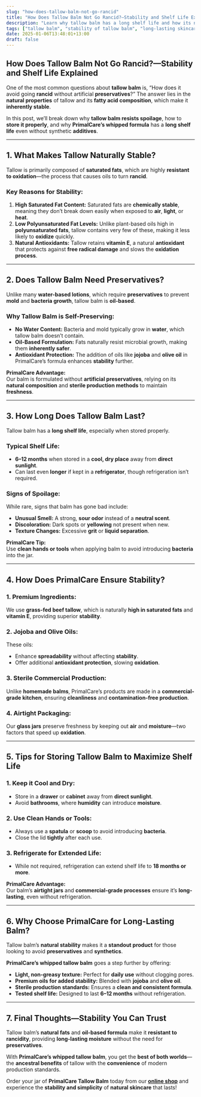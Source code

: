 ```yaml
---
slug: "how-does-tallow-balm-not-go-rancid"
title: "How Does Tallow Balm Not Go Rancid?—Stability and Shelf Life Explained"
description: "Learn why tallow balm has a long shelf life and how its natural stability prevents rancidity. Discover why PrimalCare’s formula lasts longer without preservatives."
tags: ["tallow balm", "stability of tallow balm", "long-lasting skincare", "PrimalCare"]
date: 2025-01-06T13:48:01+13:00
draft: false
---
```


## How Does Tallow Balm Not Go Rancid?—Stability and Shelf Life Explained  
One of the most common questions about **tallow balm** is, “How does it avoid going **rancid** without artificial **preservatives**?” The answer lies in the **natural properties** of tallow and its **fatty acid composition**, which make it **inherently stable**.  

In this post, we’ll break down why **tallow balm resists spoilage**, how to **store it properly**, and why **PrimalCare’s whipped formula** has a **long shelf life** even without synthetic **additives**.  

---

## **1. What Makes Tallow Naturally Stable?**  
Tallow is primarily composed of **saturated fats**, which are highly **resistant to oxidation**—the process that causes oils to turn **rancid**.  

### **Key Reasons for Stability:**  
1. **High Saturated Fat Content:** Saturated fats are **chemically stable**, meaning they don’t break down easily when exposed to **air**, **light**, or **heat**.  
2. **Low Polyunsaturated Fat Levels:** Unlike plant-based oils high in **polyunsaturated fats**, tallow contains very few of these, making it less likely to **oxidize** quickly.  
3. **Natural Antioxidants:** Tallow retains **vitamin E**, a natural **antioxidant** that protects against **free radical damage** and slows the **oxidation process**.  

---

## **2. Does Tallow Balm Need Preservatives?**  
Unlike many **water-based lotions**, which require **preservatives** to prevent **mold** and **bacteria growth**, tallow balm is **oil-based**.  

### **Why Tallow Balm is Self-Preserving:**  
- **No Water Content:** Bacteria and mold typically grow in **water**, which tallow balm doesn’t contain.  
- **Oil-Based Formulation:** Fats naturally resist microbial growth, making them **inherently safer**.  
- **Antioxidant Protection:** The addition of oils like **jojoba** and **olive oil** in PrimalCare’s formula enhances **stability** further.  

**PrimalCare Advantage:**  
Our balm is formulated without **artificial preservatives**, relying on its **natural composition** and **sterile production methods** to maintain **freshness**.  

---

## **3. How Long Does Tallow Balm Last?**  
Tallow balm has a **long shelf life**, especially when stored properly.  

### **Typical Shelf Life:**  
- **6–12 months** when stored in a **cool, dry place** away from **direct sunlight**.  
- Can last even **longer** if kept in a **refrigerator**, though refrigeration isn’t required.  

### **Signs of Spoilage:**  
While rare, signs that balm has gone bad include:  
- **Unusual Smell:** A strong, **sour odor** instead of a **neutral scent**.  
- **Discoloration:** Dark spots or **yellowing** not present when new.  
- **Texture Changes:** Excessive **grit** or **liquid separation**.  

**PrimalCare Tip:**  
Use **clean hands or tools** when applying balm to avoid introducing **bacteria** into the jar.  

---

## **4. How Does PrimalCare Ensure Stability?**  
### **1. Premium Ingredients:**  
We use **grass-fed beef tallow**, which is naturally **high in saturated fats** and **vitamin E**, providing superior **stability**.  

### **2. Jojoba and Olive Oils:**  
These oils:  
- Enhance **spreadability** without affecting **stability**.  
- Offer additional **antioxidant protection**, slowing **oxidation**.  

### **3. Sterile Commercial Production:**  
Unlike **homemade balms**, PrimalCare’s products are made in a **commercial-grade kitchen**, ensuring **cleanliness** and **contamination-free production**.  

### **4. Airtight Packaging:**  
Our **glass jars** preserve freshness by keeping out **air** and **moisture**—two factors that speed up **oxidation**.  

---

## **5. Tips for Storing Tallow Balm to Maximize Shelf Life**  
### **1. Keep it Cool and Dry:**  
- Store in a **drawer** or **cabinet** away from **direct sunlight**.  
- Avoid **bathrooms**, where **humidity** can introduce **moisture**.  

### **2. Use Clean Hands or Tools:**  
- Always use a **spatula** or **scoop** to avoid introducing **bacteria**.  
- Close the lid **tightly** after each use.  

### **3. Refrigerate for Extended Life:**  
- While not required, refrigeration can extend shelf life to **18 months or more**.  

**PrimalCare Advantage:**  
Our balm’s **airtight jars** and **commercial-grade processes** ensure it’s **long-lasting**, even without refrigeration.  

---

## **6. Why Choose PrimalCare for Long-Lasting Balm?**  
Tallow balm’s **natural stability** makes it a **standout product** for those looking to avoid **preservatives** and **synthetics**.  

**PrimalCare’s whipped tallow balm** goes a step further by offering:  
- **Light, non-greasy texture:** Perfect for **daily use** without clogging pores.  
- **Premium oils for added stability:** Blended with **jojoba** and **olive oil**.  
- **Sterile production standards:** Ensures a **clean and consistent formula**.  
- **Tested shelf life:** Designed to last **6–12 months** without refrigeration.  

---

## **7. Final Thoughts—Stability You Can Trust**  
Tallow balm’s **natural fats** and **oil-based formula** make it **resistant to rancidity**, providing **long-lasting moisture** without the need for **preservatives**.  

With **PrimalCare’s whipped tallow balm**, you get the **best of both worlds**—the **ancestral benefits** of tallow with the **convenience** of modern production standards.  

Order your jar of **PrimalCare Tallow Balm** today from our **[online shop](/shop)** and experience the **stability and simplicity** of **natural skincare** that lasts!  
